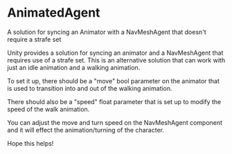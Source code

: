 # AnimatedAgent
A solution for syncing an Animator with a NavMeshAgent that doesn't require a strafe set

Unity provides a solution for syncing an animator and a NavMeshAgent that requires use of a strafe set. This is an alternative solution that can work with just an idle animation and a walking animation.

To set it up, there should be a "move" bool parameter on the animator that is used to transition into and out of the walking animation.

There should also be a "speed" float parameter that is set up to modify the speed of the walk animation.

You can adjust the move and turn speed on the NavMeshAgent component and it will effect the animation/turning of the character.

Hope this helps!
